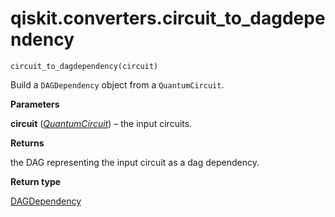 <span id="qiskit-converters-circuit-to-dagdependency" />

# qiskit.converters.circuit\_to\_dagdependency

<span id="undefined" />

`circuit_to_dagdependency(circuit)`

Build a `DAGDependency` object from a `QuantumCircuit`.

**Parameters**

**circuit** ([*QuantumCircuit*](qiskit.circuit.QuantumCircuit#qiskit.circuit.QuantumCircuit "qiskit.circuit.QuantumCircuit")) – the input circuits.

**Returns**

the DAG representing the input circuit as a dag dependency.

**Return type**

[DAGDependency](qiskit.dagcircuit.DAGDependency#qiskit.dagcircuit.DAGDependency "qiskit.dagcircuit.DAGDependency")
